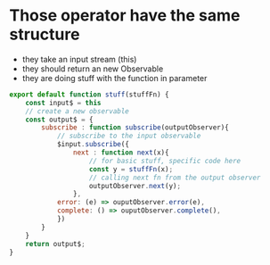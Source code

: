 
# Those operator have the same structure

- they take an input stream (this)
- they should return an new Observable
- they are doing stuff with the function in parameter

```javascript
export default function stuff(stuffFn) {
    const input$ = this
    // create a new observable
    const output$ = {
        subscribe : function subscribe(outputObserver){
            // subscribe to the input observable
            $input.subscribe({
                next : function next(x){
                    // for basic stuff, specific code here
                    const y = stuffFn(x);
                    // calling next fn from the output observer
                    outputObserver.next(y);
                },
            error: (e) => ouputObserver.error(e),
            complete: () => ouputObserver.complete(),
            })
        }
    }
    return output$;
}
```
